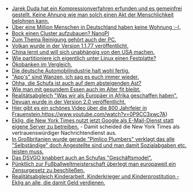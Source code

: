 * [Jarek Duda hat ein Kompressionverfahren erfunden und es gemeinfrei gestellt. Keine Ahnung wie man solch einen Akt der Menschlichkeit belohnen kann.](https://blog.fefe.de/?ts=a5e39c26)
* [Über eine Million Menschen in Deutschland haben keine Wohnung :-(.](https://www.maskenfall.de/?p=12655)
* [Bock einen Cluster aufzubauen? NanoPI](https://vdwaa.nl/friendlyarm-nanopi-neo-review.html)
* [Zum Thema Reinigung gehört auch der PC.](https://www.smarticular.net/digitaler-minimalismus-apps-popups-smartphone-passwoerter/)
* [Volkan wurde in der Version 1.1.77 veröffentlicht.](https://www.phoronix.com/scan.php?page=news_item&px=Vulkan-1.1.77-Released)
* [China lernt und will sich unabhängig von den USA machen.](https://blog.fefe.de/?ts=a5e087f3)
* [Wie partitioniere ich eigentlich unter Linux einen Festplatte?](https://opensource.com/article/18/6/how-partition-disk-linux)
* [Ökobanken im Vergleich.](https://www.careelite.de/oekobank-vergleich-nachhaltige-bank/)
* [Die deutsche Automobilindustrie halt wohl fertig.](https://blog.fefe.de/?ts=a5e058f1)
* ["App's" sind Wanzen, ich sag es euch immer wieder.](https://blog.fefe.de/?ts=a5e05783)
* [Ohha, die Schufa ist auch auf dem absteigenden Ast?](https://blog.fefe.de/?ts=a5e057f1)
* [Wie man mit gesundem Essen auch im Alter fit bleibt.](https://www.smarticular.net/senioren-vitamine-mineralstoffe-natuerlich-ohne-tabletten/)
* [Realitätsabgleich "Was wir als Europäer in Afrika geschaffen haben".](https://netzfrauen.org/2018/06/12/aquarius/)
* [Devuan wurde in der Version 2.0 veröffentlicht.](https://www.pro-linux.de/news/1/25978/devuan-20-ascii-ver%C3%B6ffentlicht.html)
* [Hier gibt es ein schönes Video über die 800 Jahrfeier in Frauenstein.]()https://www.youtube.com/watch?v=0P9CC3xwc7A)
* [Eklig, die New York Times nutzt jetzt Google als E-Mail-Dienst statt eigene Server zu betreiben.](https://blog.fefe.de/?ts=a5dc5dca) - Damit scheided die New York Times als vertrauenswürdiger Nachrichtendienst aus.
* [In Großbritanien wurde gerade "Pimlico Plumbers" verklagt das alle "Selbständige" doch Angestellte sind und man damit Sozialabgaben etc. leisten muss.](https://blog.fefe.de/?ts=a5df50e1)
* [Das DSVGO knabbert auch an Schufas "Geschäftsmodel".](https://blog.fefe.de/?ts=a5dff47e)
* [Pünktlich zur Fußballweltmeisterschaft überlegt man europaweit ein Zensurgesetz zu beschließen.](https://npr.news.eulu.info/2018/06/13/die-zensurmaschinen-kommen-onlinezensur-in-europa/)
* [Realitätsabgleich Kinderarbeit, Kinderkrieger und Kinderprostitution - Eklig an alle, die damit Geld verdienen.](https://netzfrauen.org/2018/06/12/kinder-2/)
